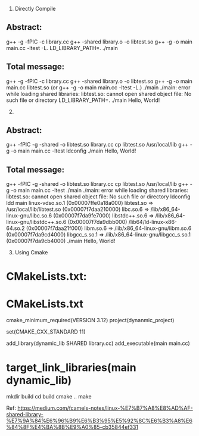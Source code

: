 1. Directly Compile

## Abstract:

g++ -g -fPIC -c library.cc
g++ -shared library.o -o libtest.so
g++ -g -o main main.cc -ltest -L.
LD_LIBRARY_PATH=. ./main

## Total message:
g++ -g -fPIC -c library.cc
g++ -shared library.o -o libtest.so
g++ -g -o main main.cc libtest.so (or g++ -g -o main main.cc -ltest -L.)
./main
./main: error while loading shared libraries: libtest.so: cannot open shared object file: No such file or directory
LD_LIBRARY_PATH=. ./main
Hello, World!

2. 

## Abstract:

g++ -fPIC -g -shared -o libtest.so library.cc
cp libtest.so /usr/local/lib
g++ -g -o main main.cc -ltest
ldconfig
./main
Hello, World!

## Total message:
g++ -fPIC -g -shared -o libtest.so library.cc
cp libtest.so /usr/local/lib
g++ -g -o main main.cc -ltest
./main
./main: error while loading shared libraries: libtest.so: cannot open shared object file: No such file or directory
ldconfig
ldd main
        linux-vdso.so.1 (0x00007ffe0a18a000)
        libtest.so => /usr/local/lib/libtest.so (0x00007f7daa210000)
        libc.so.6 => /lib/x86_64-linux-gnu/libc.so.6 (0x00007f7da9fe7000)
        libstdc++.so.6 => /lib/x86_64-linux-gnu/libstdc++.so.6 (0x00007f7da9dbb000)
        /lib64/ld-linux-x86-64.so.2 (0x00007f7daa21f000)
        libm.so.6 => /lib/x86_64-linux-gnu/libm.so.6 (0x00007f7da9cd4000)
        libgcc_s.so.1 => /lib/x86_64-linux-gnu/libgcc_s.so.1 (0x00007f7da9cb4000)
./main
Hello, World!

3. Using Cmake

CMakeLists.txt:
==============================================================================
# CMakeLists.txt

cmake_minimum_required(VERSION 3.12)
project(dynanmic_project)

set(CMAKE_CXX_STANDARD 11)

add_library(dynamic_lib SHARED library.cc)
add_executable(main main.cc)

target_link_libraries(main dynamic_lib)
==============================================================================

mkdir build
cd build
cmake ..
make


Ref: https://medium.com/fcamels-notes/linux-%E7%B7%A8%E8%AD%AF-shared-library-%E7%9A%84%E6%96%B9%E6%B3%95%E5%92%8C%E6%B3%A8%E6%84%8F%E4%BA%8B%E9%A0%85-cb35844ef331